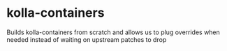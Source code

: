 # kolla-containers

Builds kolla-containers from scratch and allows us to plug overrides
when needed instead of waiting on upstream patches to drop
